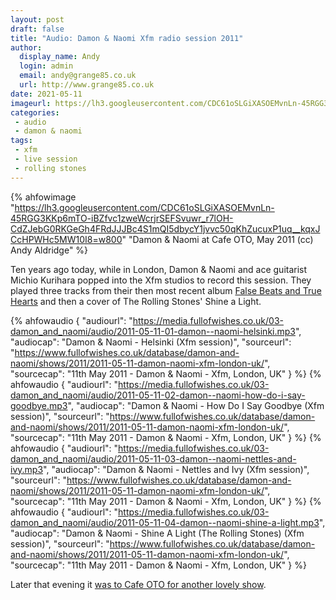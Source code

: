 ```yaml
---
layout: post
draft: false
title: "Audio: Damon & Naomi Xfm radio session 2011"
author:
  display_name: Andy
  login: admin
  email: andy@grange85.co.uk
  url: http://www.grange85.co.uk
date: 2021-05-11
imageurl: https://lh3.googleusercontent.com/CDC61oSLGiXASOEMvnLn-45RGG3KKp6mTO-iBZfvc1zweWcrjrSEFSvuwr_r7lOH-CdZJebG0RKGeGh4FRdJJJBc4S1mQI5dbycY1jvvc50qKhZucuxP1uq__kqxJCcHPWHc5MW10I8=w2400
categories:
 - audio
 - damon & naomi
tags:
 - xfm
 - live session
 - rolling stones
---
```

{% ahfowimage "https://lh3.googleusercontent.com/CDC61oSLGiXASOEMvnLn-45RGG3KKp6mTO-iBZfvc1zweWcrjrSEFSvuwr_r7lOH-CdZJebG0RKGeGh4FRdJJJBc4S1mQI5dbycY1jvvc50qKhZucuxP1uq__kqxJCcHPWHc5MW10I8=w800" "Damon & Naomi at Cafe OTO, May 2011 (cc) Andy Aldridge" %}

Ten years ago today, while in London, Damon & Naomi and ace guitarist Michio Kurihara popped into the Xfm studios to record this session. They played three tracks from their then most recent album [False Beats and True Hearts](/database/damon-and-naomi/releases/damon-and-naomi-false-beats-and-true-hearts/) and then a cover of The Rolling Stones' Shine a Light.

{% ahfowaudio {
"audiourl": "https://media.fullofwishes.co.uk/03-damon_and_naomi/audio/2011-05-11-01-damon--naomi-helsinki.mp3",
"audiocap": "Damon & Naomi - Helsinki (Xfm session)",
"sourceurl": "https://www.fullofwishes.co.uk/database/damon-and-naomi/shows/2011/2011-05-11-damon-naomi-xfm-london-uk/",
"sourcecap": "11th May 2011 - Damon & Naomi - Xfm, London, UK"
} %}
{% ahfowaudio {
"audiourl": "https://media.fullofwishes.co.uk/03-damon_and_naomi/audio/2011-05-11-02-damon--naomi-how-do-i-say-goodbye.mp3",
"audiocap": "Damon & Naomi - How Do I Say Goodbye (Xfm session)",
"sourceurl": "https://www.fullofwishes.co.uk/database/damon-and-naomi/shows/2011/2011-05-11-damon-naomi-xfm-london-uk/",
"sourcecap": "11th May 2011 - Damon & Naomi - Xfm, London, UK"
} %}
{% ahfowaudio {
"audiourl": "https://media.fullofwishes.co.uk/03-damon_and_naomi/audio/2011-05-11-03-damon--naomi-nettles-and-ivy.mp3",
"audiocap": "Damon & Naomi - Nettles and Ivy (Xfm session)",
"sourceurl": "https://www.fullofwishes.co.uk/database/damon-and-naomi/shows/2011/2011-05-11-damon-naomi-xfm-london-uk/",
"sourcecap": "11th May 2011 - Damon & Naomi - Xfm, London, UK"
} %}
{% ahfowaudio {
"audiourl": "https://media.fullofwishes.co.uk/03-damon_and_naomi/audio/2011-05-11-04-damon--naomi-shine-a-light.mp3",
"audiocap": "Damon & Naomi - Shine A Light (The Rolling Stones) (Xfm session)",
"sourceurl": "https://www.fullofwishes.co.uk/database/damon-and-naomi/shows/2011/2011-05-11-damon-naomi-xfm-london-uk/",
"sourcecap": "11th May 2011 - Damon & Naomi - Xfm, London, UK"
} %}

Later that evening it [was to Cafe OTO for another lovely show](/2011/05/13/review-damon-naomi-in-london-may-2011/).



